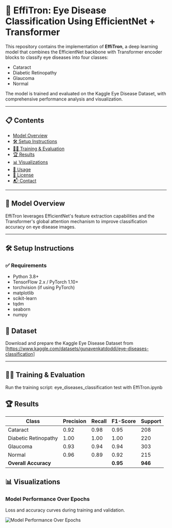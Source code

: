 # 🚀 EffiTron: Eye Disease Classification Using EfficientNet + Transformer

This repository contains the implementation of **EffiTron**, a deep learning model that combines the EfficientNet backbone with Transformer encoder blocks to classify eye diseases into four classes:

- Cataract  
- Diabetic Retinopathy  
- Glaucoma  
- Normal  

The model is trained and evaluated on the Kaggle Eye Disease Dataset, with comprehensive performance analysis and visualization.

---

## 📋 Contents

- [Model Overview](#-model-overview)
- [🛠️ Setup Instructions](#️-setup-instructions)
- [🏃‍♂️ Training & Evaluation](#-training--evaluation)
- [🏆 Results](#-results)
- [📊 Visualizations](#-visualizations)
- [🚀 Usage](#-usage)
- [📄 License](#-license)
- [📬 Contact](#-contact)

---

## 📖 Model Overview
EffiTron leverages EfficientNet's feature extraction capabilities and the Transformer's global attention mechanism to improve classification accuracy on eye disease images.

---

## 🛠️ Setup Instructions

### ✅ Requirements
- Python 3.8+  
- TensorFlow 2.x / PyTorch 1.10+  
- torchvision (if using PyTorch)  
- matplotlib  
- scikit-learn  
- tqdm  
- seaborn  
- numpy  
## 📁 Dataset
Download and prepare the Kaggle Eye Disease Dataset from [https://www.kaggle.com/datasets/gunavenkatdoddi/eye-diseases-classification]

---

## 🏃‍♂️ Training & Evaluation
Run the training script:
eye_diseases_classification test with EffiTron.ipynb

## 🏆 Results
| Class                | Precision | Recall | F1-Score | Support |
| -------------------- | --------- | ------ | -------- | ------- |
| Cataract             | 0.92      | 0.98   | 0.95     | 208     |
| Diabetic Retinopathy | 1.00      | 1.00   | 1.00     | 220     |
| Glaucoma             | 0.93      | 0.94   | 0.94     | 303     |
| Normal               | 0.96      | 0.89   | 0.92     | 215     |
| **Overall Accuracy** |           |        | **0.95** | **946** |

## 📊 Visualizations

### Model Performance Over Epochs
Loss and accuracy curves during training and validation.

![Model Performance Over Epochs](./Model_Performance_Over_Epochs.png)
